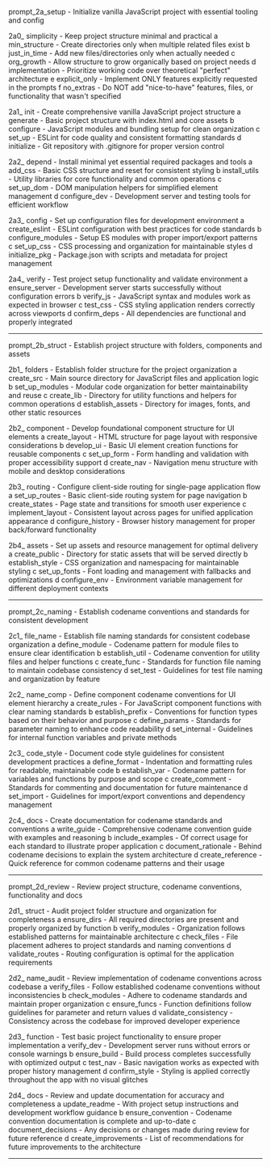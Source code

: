 prompt_2a_setup         - Initialize vanilla JavaScript project with essential tooling and config

2a0_ simplicity          - Keep project structure minimal and practical
   a min_structure      - Create directories only when multiple related files exist
   b just_in_time       - Add new files/directories only when actually needed
   c org_growth         - Allow structure to grow organically based on project needs
   d implementation     - Prioritize working code over theoretical "perfect" architecture
   e explicit_only      - Implement ONLY features explicitly requested in the prompts
   f no_extras          - Do NOT add "nice-to-have" features, files, or functionality that wasn't specified

2a1_ init               - Create comprehensive vanilla JavaScript project structure
   a generate           - Basic project structure with index.html and core assets
   b configure          - JavaScript modules and bundling setup for clean organization
   c set_up             - ESLint for code quality and consistent formatting standards
   d initialize         - Git repository with .gitignore for proper version control

2a2_ depend             - Install minimal yet essential required packages and tools
   a add_css            - Basic CSS structure and reset for consistent styling
   b install_utils      - Utility libraries for core functionality and common operations
   c set_up_dom         - DOM manipulation helpers for simplified element management
   d configure_dev      - Development server and testing tools for efficient workflow

2a3_ config             - Set up configuration files for development environment
   a create_eslint      - ESLint configuration with best practices for code standards
   b configure_modules  - Setup ES modules with proper import/export patterns
   c set_up_css         - CSS processing and organization for maintainable styles
   d initialize_pkg     - Package.json with scripts and metadata for project management

2a4_ verify             - Test project setup functionality and validate environment
   a ensure_server      - Development server starts successfully without configuration errors
   b verify_js          - JavaScript syntax and modules work as expected in browser
   c test_css           - CSS styling application renders correctly across viewports
   d confirm_deps       - All dependencies are functional and properly integrated

--------------------------------------------------------------------------------

prompt_2b_struct        - Establish project structure with folders, components and assets

2b1_ folders            - Establish folder structure for the project organization
   a create_src         - Main source directory for JavaScript files and application logic
   b set_up_modules     - Modular code organization for better maintainability and reuse
   c create_lib         - Directory for utility functions and helpers for common operations
   d establish_assets   - Directory for images, fonts, and other static resources

2b2_ component          - Develop foundational component structure for UI elements
   a create_layout      - HTML structure for page layout with responsive considerations
   b develop_ui         - Basic UI element creation functions for reusable components
   c set_up_form        - Form handling and validation with proper accessibility support
   d create_nav         - Navigation menu structure with mobile and desktop considerations

2b3_ routing            - Configure client-side routing for single-page application flow
   a set_up_routes      - Basic client-side routing system for page navigation
   b create_states      - Page state and transitions for smooth user experience
   c implement_layout   - Consistent layout across pages for unified application appearance
   d configure_history  - Browser history management for proper back/forward functionality

2b4_ assets             - Set up assets and resource management for optimal delivery
   a create_public      - Directory for static assets that will be served directly
   b establish_style    - CSS organization and namespacing for maintainable styling
   c set_up_fonts       - Font loading and management with fallbacks and optimizations
   d configure_env      - Environment variable management for different deployment contexts

--------------------------------------------------------------------------------

prompt_2c_naming        - Establish codename conventions and standards for consistent development

2c1_ file_name          - Establish file naming standards for consistent codebase organization
   a define_module      - Codename pattern for module files to ensure clear identification
   b establish_util     - Codename convention for utility files and helper functions
   c create_func        - Standards for function file naming to maintain codebase consistency
   d set_test           - Guidelines for test file naming and organization by feature

2c2_ name_comp          - Define component codename conventions for UI element hierarchy
   a create_rules       - For JavaScript component functions with clear naming standards
   b establish_prefix   - Conventions for function types based on their behavior and purpose
   c define_params      - Standards for parameter naming to enhance code readability
   d set_internal       - Guidelines for internal function variables and private methods

2c3_ code_style         - Document code style guidelines for consistent development practices
   a define_format      - Indentation and formatting rules for readable, maintainable code
   b establish_var      - Codename pattern for variables and functions by purpose and scope
   c create_comment     - Standards for commenting and documentation for future maintenance
   d set_import         - Guidelines for import/export conventions and dependency management

2c4_ docs               - Create documentation for codename standards and conventions
   a write_guide        - Comprehensive codename convention guide with examples and reasoning
   b include_examples   - Of correct usage for each standard to illustrate proper application
   c document_rationale - Behind codename decisions to explain the system architecture
   d create_reference   - Quick reference for common codename patterns and their usage

--------------------------------------------------------------------------------

prompt_2d_review        - Review project structure, codename conventions, functionality and docs

2d1_ struct             - Audit project folder structure and organization for completeness
   a ensure_dirs        - All required directories are present and properly organized by function
   b verify_modules     - Organization follows established patterns for maintainable architecture
   c check_files        - File placement adheres to project standards and naming conventions
   d validate_routes    - Routing configuration is optimal for the application requirements

2d2_ name_audit         - Review implementation of codename conventions across codebase
   a verify_files       - Follow established codename conventions without inconsistencies
   b check_modules      - Adhere to codename standards and maintain proper organization
   c ensure_funcs       - Function definitions follow guidelines for parameter and return values
   d validate_consistency - Consistency across the codebase for improved developer experience

2d3_ function           - Test basic project functionality to ensure proper implementation
   a verify_dev         - Development server runs without errors or console warnings
   b ensure_build       - Build process completes successfully with optimized output
   c test_nav           - Basic navigation works as expected with proper history management
   d confirm_style      - Styling is applied correctly throughout the app with no visual glitches

2d4_ docs               - Review and update documentation for accuracy and completeness
   a update_readme      - With project setup instructions and development workflow guidance
   b ensure_convention  - Codename convention documentation is complete and up-to-date
   c document_decisions - Any decisions or changes made during review for future reference
   d create_improvements - List of recommendations for future improvements to the architecture

--------------------------------------------------------------------------------

